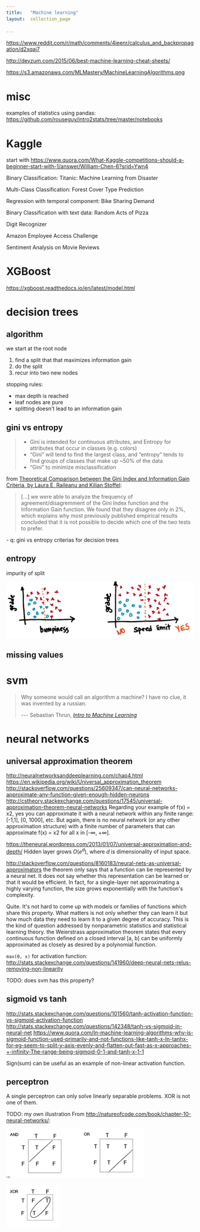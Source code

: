 ```yaml
---
title:   "Machine learning"
layout:  collection_page

---
```


<https://www.reddit.com/r/math/comments/4ieenr/calculus_and_backpropagation/d2xqaj7>

<http://devzum.com/2015/06/best-machine-learning-cheat-sheets/>

<https://s3.amazonaws.com/MLMastery/MachineLearningAlgorithms.png>

# misc

examples of statistics using pandas: <https://github.com/rouseguy/intro2stats/tree/master/notebooks>



# Kaggle

start with <https://www.quora.com/What-Kaggle-competitions-should-a-beginner-start-with-1/answer/William-Chen-6?srid=Ywn4>

Binary Classification: Titanic: Machine Learning from Disaster

Multi-Class Classification: Forest Cover Type Prediction

Regression with temporal component: Bike Sharing Demand

Binary Classification with text data: Random Acts of Pizza

Digit Recognizer

Amazon Employee Access Challenge

Sentiment Analysis on Movie Reviews

# XGBoost

<https://xgboost.readthedocs.io/en/latest/model.html>


# decision trees

## algorithm

we start at the root node

1. find a split that that maximizes information gain
2. do the split
3. recur into two new nodes

stopping rules:

- max depth is reached
- leaf nodes are pure
- splitting doesn't lead to an information gain


## gini vs entropy

> - Gini is intended for continuous attributes, and Entropy for attributes that occur in classes (e.g. colors)
> - “Gini” will tend to find the largest class, and “entropy” tends to find groups of classes that make up ~50% of the data
> - “Gini” to minimize misclassification

from [Theoretical Comparison between the Gini Index and Information Gain Criteria, by Laura E. Raileanu and Kilian Stoffel](http://citeseerx.ist.psu.edu/viewdoc/download?doi=10.1.1.57.9764&rep=rep1&type=pdf):

> [...] we were able to analyze the frequency of agreement/disagremment of the Gini Index function and the Information Gain function. We found that they disagree only in 2%, which explains why most previously published empirical results concluded that it is not possible to decide which one of the two tests to prefer. 

<div class="ryctoic-questions" markdown="1">
- q: gini vs entropy criterias for decision trees
</div>

## entropy

impurity of split

![impurity illustration](images/20160821-1436-498cTU.screenshot.png)


## missing values

# svm

> Why someone would call an algorithm a machine? I have no clue, it was invented by a russian.
> 
> --- Sebastian Thrun, <cite><a href="https://www.youtube.com/watch?v=mzKPXz-Yhwk&index=68&list=PLAwxTw4SYaPkQXg8TkVdIvYv4HfLG7SiH">Intro to Machine Learning</a></cite>
# neural networks


## universal approximation theorem

<http://neuralnetworksanddeeplearning.com/chap4.html>
<https://en.wikipedia.org/wiki/Universal_approximation_theorem>
<http://stackoverflow.com/questions/25609347/can-neural-networks-approximate-any-function-given-enough-hidden-neurons>
<http://cstheory.stackexchange.com/questions/17545/universal-approximation-theorem-neural-networks>
Regarding your example of f(x) = x2, yes you can approximate it with a neural network within any finite range: [-1,1], [0, 1000], etc.
But again, there is no neural network (or any other approximation structure) with a finite number of parameters that can approximate f(x) = x2 for all x in [-∞, +∞].

<https://theneural.wordpress.com/2013/01/07/universal-approximation-and-depth/>
Hidden layer grows $O(e^d)$, where $d$ is dimensionality of input space.

<http://stackoverflow.com/questions/8160183/neural-nets-as-universal-approximators>
the theorem only says that a function can be represented by a neural net. It does not say whether this representation can be learned or that it would be efficient. In fact, for a single-layer net approximating a highly varying function, the size grows exponentially with the function's complexity.


Quite. It's not hard to come up with models or families of functions which share this property.
What matters is not only whether they can learn it but how much data they need to learn it to a given degree of accuracy. This is the kind of question addressed by nonparametric statistics and statistical learning theory.
the Weierstrass approximation theorem states that every continuous function defined on a closed interval [a, b] can be uniformly approximated as closely as desired by a polynomial function.


`max(0, x)` for activation function: <http://stats.stackexchange.com/questions/141960/deep-neural-nets-relus-removing-non-linearity>

TODO: does svm has this property?


## sigmoid vs tanh

<http://stats.stackexchange.com/questions/101560/tanh-activation-function-vs-sigmoid-activation-function>
<http://stats.stackexchange.com/questions/142348/tanh-vs-sigmoid-in-neural-net>
<https://www.quora.com/In-machine-learning-algorithms-why-is-sigmoid-function-used-primarily-and-not-functions-like-tanh-x-In-tanhx-for-eg-seem-to-split-y-axis-evenly-and-flatten-out-fast-as-x-approaches-+-infinity-The-range-being-sigmoid-0-1-and-tanh-x-1-1>

Sign(sum) can be useful as an example of non-linear activation function.

## perceptron

A single perceptron can only solve linearly separable problems.
XOR is not one of them.

TODO: my own illustration
From <http://natureofcode.com/book/chapter-10-neural-networks/>:

![alt](images/20161026-1344-763ctN.screenshot.png)

![alt](images/20161026-1345-763p3T.screenshot.png)


